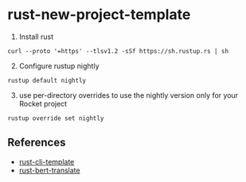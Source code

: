 # rust-new-project-template
1. Install rust
```
curl --proto '=https' --tlsv1.2 -sSf https://sh.rustup.rs | sh
```
2. Configure rustup nightly
```
rustup default nightly
```
3. use per-directory overrides to use the nightly version only for your Rocket project
```
rustup override set nightly
```


## References

* [rust-cli-template](https://github.com/kbknapp/rust-cli-template)
* [rust-bert-translate](https://docs.rs/rust-bert/latest/rust_bert/index.html)